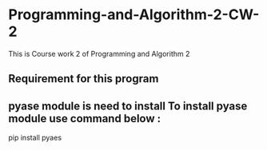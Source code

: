 # Programming-and-Algorithm-2-CW-2
This is Course work 2 of Programming and Algorithm 2

Requirement for this program
-----------------------------------------
pyase module is need to install 
To install pyase module use command below :
----------------------------------------
pip install pyaes

